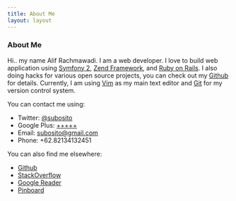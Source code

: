 ```yaml
---
title: About Me
layout: layout
---
```


### About Me

Hi.. my name Alif Rachmawadi. I am a web developer. I love to build web application using [Symfony 2](http://symfony.com/), [Zend Framework](http://framework.zend.com/), and [Ruby on Rails](http://rubyonrails.org/).  I also doing hacks for various open source projects, you can check out my [Github](https://github.com/subosito) for details. Currently, I am using [Vim](http://www.vim.org) as my main text editor and [Git](http://www.git-scm.org/) for my version control system.

You can contact me using:
<ul>
  <li>Twitter: <a href="{{ site.account.twitter }}" target="_blank" rel="me">@subosito</a></li>
  <li>Google Plus: <a href="{{ site.account.googleplus }}" rel="me" target="_blank">+++++</a></li>
  <li>Email: <a href="mailto:subosito@gmail.com">subosito@gmail.com</a></li>
  <li>Phone: +62.82134132451</li>
</ul>

You can also find me elsewhere:
<ul>
  <li><a href="{{ site.account.github }}">Github</a></li>
  <li><a href="{{ site.account.stackoverflow }}">StackOverflow</a></li>
  <li><a href="{{ site.account.googlereader }}">Google Reader</a></li>
  <li><a href="{{ site.account.pinboard }}">Pinboard</a></li>
</ul>
